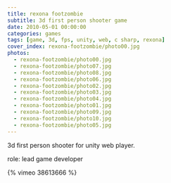 ```yaml
---
title: rexona footzombie
subtitle: 3d first person shooter game
date: 2010-05-01 00:00:00
categories: games
tags: [game, 3d, fps, unity, web, c sharp, rexona]
cover_index: rexona-footzombie/photo00.jpg
photos:
  - rexona-footzombie/photo00.jpg
  - rexona-footzombie/photo07.jpg
  - rexona-footzombie/photo08.jpg
  - rexona-footzombie/photo06.jpg
  - rexona-footzombie/photo02.jpg
  - rexona-footzombie/photo03.jpg
  - rexona-footzombie/photo04.jpg
  - rexona-footzombie/photo01.jpg
  - rexona-footzombie/photo09.jpg
  - rexona-footzombie/photo10.jpg
  - rexona-footzombie/photo05.jpg
---
```

3d first person shooter for unity web player.

role: lead game developer

{% vimeo 38613666 %}
